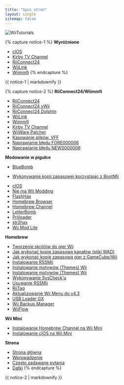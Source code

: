 ```yaml
---
title: "Spis stron"
layout: single
sitemap: false
---
```


![WiiTutorials](/images/WiiTutorials.jpg)

{% capture notice-1 %}
**Wyróżnione**

+ [cIOS](cios)
+ [Kirby TV Channel](kirby-tv)
+ [RiiConnect24](riiconnect24)
+ [WiiLink](wiilink)
+ [Wiimmfi](wiimmfi)
{% endcapture %}
<div class="notice--info">{{ notice-1 | markdownify }}</div>

{% capture notice-2 %}
**RiiConnect24/Wiimmfi**
+ [RiiConnect24](riiconnect24)
+ [RiiConnect24 vWii](riiconnect24-vwii)
+ [RiiConnect24 Dolphin](riiconnect24-dolphin)
+ [WiiLink](wiilink)
+ [Wiimmfi](wiimmfi)
+ [Kirby TV Channel](kirby-tv)
+ [WiiWare Patcher](wiiwarepatcher)
+ [Kasowanie plików. VFF](deleting-vffs)
+ [Naprawianie błędu FORE000006](riiconnect24-batteryfix)
+ [Naprawianie błędu NEWS000006](news000006)

**Modowanie w pigułce**
+ [BlueBomb](bluebomb)
* [Wykonywanie kopii zapasowej korzystając z BootMii](bootmii)
+ [cIOS](cios)
+ [Nie ma Wii Modding](dosanddonts)
+ [FlashHax](flashhax)
+ [Homebrew Browser](hbb)
+ [Homebrew Channel](hbc)
+ [LetterBomb](letterbomb)
+ [Priiloader](priiloader)
+ [str2hax](str2hax)
+ [Wii Mod Lite](wiimodlite)

**Homebrew**
+ [Tworzenie skrótów do gier Wii](wiigsc)
+ [Jak wykonać kopię zapasową kanałów (pliki WAD)](dump-wads)
+ [Jak wykonać kopię zapasową gier z GameCube/Wii](dump-games)
+ [Instalowanie RSSMii](rssmii)
+ [Instalowanie motywów (Themes) Wii](themes)
+ [Instalowanie motywów (Themes) Wii](themes-vwii)
+ [Wykonywanie SysCheck'u](syscheck)
+ [Usuwanie RSSMii](rssmii-remove)
+ [RiiTag](riitag)
+ [Aktualizowanie Wii Menu do v4.3](update)
+ [USB Loader GX](usbloadergx)
+ [Wii Backup Manager](wiibackupmanager)
+ [WiiFlow](wiiflow)

**Wii Mini**
+ [Instalowanie Homebrew Channel na Wii Mini](hbc-mini)
+ [Instalowanie cIOS na Wii Mini](cios-mini)

**Strona**
+ [Strona główna](/)
+ [Wprowadzenie](get-started)
+ [Często zadawane pytania](faq)
+ [Datki](donations)
{% endcapture %}
<div class="notice--primary">{{ notice-2 | markdownify }}</div>
